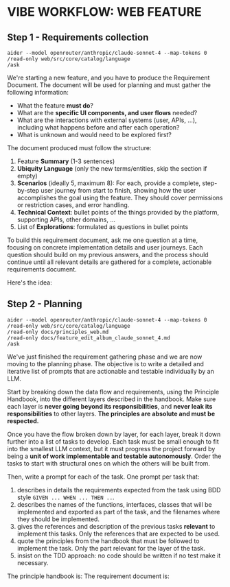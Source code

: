 VIBE WORKFLOW: WEB FEATURE
=======================================

Step 1 - Requirements collection
---------------------------------------

```
aider --model openrouter/anthropic/claude-sonnet-4 --map-tokens 0 
/read-only web/src/core/catalog/language
/ask
```

We're starting a new feature, and you have to produce the Requirement Document. The document will be used for planning and must gather the following
information:

* What the feature **must do**?
* What are the **specific UI components, and user flows** needed?
* What are the interactions with external systems (user, APIs, ...), including what happens before and after each operation?
* What is unknown and would need to be explored first?

The document produced must follow the structure:

1. Feature **Summary** (1-3 sentences)
2. **Ubiquity Language** (only the new terms/entities, skip the section if empty)
3. **Scenarios** (ideally 5, maximum 8): For each, provide a complete, step-by-step user journey from start to finish, showing how the user accomplishes the
   goal using the
   feature. They should cover permissions or restriction cases, and error handling.
4. **Technical Context**: bullet points of the things provided by the platform, supporting APIs, other domains, ...
5. List of **Explorations**: formulated as questions in bullet points

To build this requirement document, ask me one question at a time, focusing on concrete implementation details and user journeys. Each question should build on
my previous answers, and the process should continue until all relevant details are gathered for a complete, actionable requirements document.

Here's the idea:

Step 2 - Planning
---------------------------------------

```
aider --model openrouter/anthropic/claude-sonnet-4 --map-tokens 0 
/read-only web/src/core/catalog/language
/read-only docs/principles_web.md
/read-only docs/feature_edit_album_claude_sonnet_4.md
/ask
```

We've just finished the requirement gathering phase and we are now moving to the planning phase. The objective is to write a detailed and iterative list of
prompts that are actionable and testable individually by an LLM.

Start by breaking down the data flow and requirements, using the Principle Handbook, into the different layers described in the handbook. Make sure each layer
is **never going beyond its responsibilities**, and **never leak its responsibilities** to other layers. **The principles are absolute and must be respected.**

Once you have the flow broken down by layer, for each layer, break it down further into a list of tasks to develop. Each task must be small enough to fit into
the smallest LLM context, but it must progress the project forward by being a **unit of work implementable and testable autonomously**. Order the tasks to start
with structural ones on which the others will be built from.

Then, write a prompt for each of the task. One prompt per task that:

1. describes in details the requirements expected from the task using BDD style `GIVEN ... WHEN ... THEN ..`.
2. describes the names of the functions, interfaces, classes that will be implemented and exported as part of the task, and the filenames where they should be
   implemented.
3. gives the references and description of the previous tasks **relevant** to implement this tasks. Only the references that are expected to be used.
4. quote the principles from the handbook that must be followed to implement the task. Only the part relevant for the layer of the task.
5. insist on the TDD approach: no code should be written if no test make it necessary.

The principle handbook is:
The requirement document is: